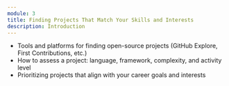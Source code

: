 ```yaml
---
module: 3
title: Finding Projects That Match Your Skills and Interests
description: Introduction
---
```


* Tools and platforms for finding open-source projects (GitHub Explore, First Contributions, etc.)
* How to assess a project: language, framework, complexity, and activity level
* Prioritizing projects that align with your career goals and interests
